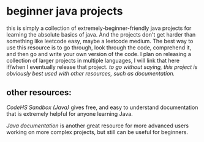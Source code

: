 # beginner java projects

this is simply a collection of extremely-beginner-friendly java projects for learning the absolute basics of java. And the projects don't get harder than something like leetcode easy, maybe a leetcode medium.
The best way to use this resource is to go through, look through the code, comprehend it, and then go and write your own version of the code.
I plan on releasing a collection of larger projects in multiple languages, I will link that here if/when I eventually release that project.
*to go without saying, this project is obviously best used with other resources, such as documentation.*

other resources:
-

*CodeHS Sandbox (Java)* gives free, and easy to understand documentation that is extremely helpful for anyone learning Java.

*Java documentation* is another great resource for more advanced users working on more complex projects, but still can be useful for beginners.
